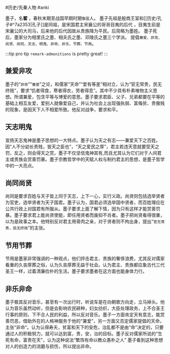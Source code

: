 #历史/先秦人物  #anki

墨子，名**翟** ，春秋末期至战国早期时期`鲁国`人。
墨子先祖是殷商王室和[[历史/孔子#^7a2353|孔子]]是同祖，是宋国君主宋襄公的哥哥目夷的后代 ，目夷生前是宋襄公的大司马，后来他的后代因故从贵族降为平民。后简略为墨姓。
墨子死后，墨家分为相里氏之墨、相夫氏之墨、邓陵氏之墨三个学派。
提倡`兼爱、非攻、尚贤、尚同、天志、明鬼、非命、非乐、节葬、节用`。

:::tip pro tip
`remark-admonitions` is pretty great!
:::

## 兼爱非攻

墨子的“`非命`”“`兼爱`”之论，和儒家“天命”“爱有等差”相对立，认为“官无常贵，民无终贱”，要求“饥者得食，寒者得衣，劳者得息”。其中不少具有朴素唯物主义思想。所谓兼爱，包含平等与博爱的意思。墨子要求君臣、父子、兄弟都要在平等的基础上相互友爱，爱别人就像爱自己，并认为社会上出现强执弱、富侮贫、贵傲贱的现象，是因天下人不相爱所致。他反对战争，要求和平。 

## 天志明鬼

宣扬天志鬼神是墨子思想的一大特点。墨子认为天之有志——兼爱天下之百姓。因“人不分幼长贵贱，皆天之臣也”，“天之爱民之厚”，君主若违天意就要受天之罚，反之，则会得天之赏。墨子不仅坚信鬼神其有,而且尤其认为它们对于人间君主或贵族会赏善罚暴。墨子宗教哲学中的天赋人权与制约君主的思想，是墨子哲学中的一大亮点。

## 尚同尚贤

尚同是要求百姓与天子皆上同于天志，上下一心，实行义政。尚贤则包括选举贤者为官吏，选举贤者为天子国君。墨子认为，国君必须选举国中贤者，而百姓理应在公共行政上对国君有所服从。墨子要求上面了解下情，因为只有这样才能赏善罚暴。墨子要求君上能尚贤使能，即任用贤者而废抑不肖者。墨子把尚贤看得很重，以为是政事之本。他特别反对君主用骨肉之亲，对于贤者则不拘出身，提出“`官无常贵，民无终贱`”的主张。 

## 节用节葬

节用是墨家非常强调的一种观点，他们抨击君主、贵族的奢侈浪费，尤其反对儒家看重的久丧厚葬之俗，认为久丧厚葬无益于社会。认为君主、贵族都应象古代三代圣王一样，过着清廉俭朴的生活。墨子要求墨者在这方面也能身体力行。

## 非乐非命

墨子极其反对音乐，甚至有一次出行时，听说车是在向朝歌方向走，立马掉头。他认为音乐虽然动听，但是会影响农民耕种，妇女纺织，大臣处理政务，上不合圣王行事的原则，下不合人民的利益，所以反对音乐。墨子一方面肯定天有意志，能赏善罚恶，借助外在的人格神服务于他的“兼爱”，另一方面又否定儒家提倡的天命，主张“非命”。认为认得寿夭，贫富和天下的安危，治乱都不是由“命”决定的，只要通过人的积极努力，就可以达到富，贵，安，治的目标。墨子反对儒家所说的“生死有命，富贵在天”，认为这种说法“繁饰有命以教众愚朴之人” 墨子看到这种思想对人的创造力的消磨与损伤，所以提出非命。

